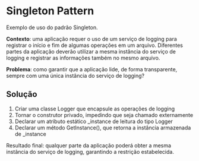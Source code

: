 # Singleton Pattern

Exemplo de uso do padrão Singleton.

**Contexto**: uma aplicação requer o uso de um serviço de logging para registrar o início e fim de algumas operações em um arquivo. Diferentes partes da aplicação deverão utilizar a mesma instância do serviço de logging e registrar as informações também no mesmo arquivo.

**Problema**: como garantir que a aplicação lide, de forma transparente, sempre com uma única instância do serviço de logging?

## Solução

1. Criar uma classe Logger que encapsule as operações de logging
2. Tornar o construtor privado, impedindo que seja chamado externamente
3. Declarar um atributo estático _instance de leitura do tipo Logger
4. Declarar um método GetInstance(), que retorna a instância armazenada de _instance

Resultado final: qualquer parte da aplicação poderá obter a mesma instância do serviço de logging, garantindo a restrição estabelecida.